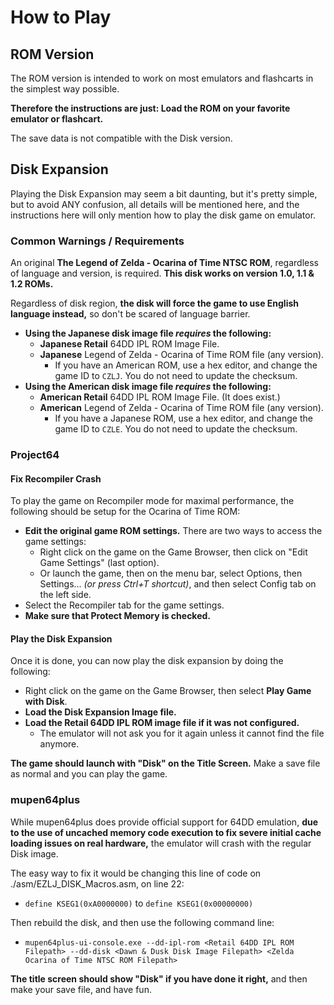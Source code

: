 # How to Play

## ROM Version

The ROM version is intended to work on most emulators and flashcarts in the simplest way possible.

**Therefore the instructions are just: Load the ROM on your favorite emulator or flashcart.**

The save data is not compatible with the Disk version.

## Disk Expansion

Playing the Disk Expansion may seem a bit daunting, but it's pretty simple, but to avoid ANY confusion, all details will be mentioned here, and the instructions here will only mention how to play the disk game on emulator.

### Common Warnings / Requirements

An original **The Legend of Zelda - Ocarina of Time NTSC ROM**, regardless of language and version, is required. **This disk works on version 1.0, 1.1 & 1.2 ROMs.**

Regardless of disk region, **the disk will force the game to use English language instead,** so don't be scared of language barrier.

 * **Using the Japanese disk image file _requires_ the following:**
   * **Japanese Retail** 64DD IPL ROM Image File.
   * **Japanese** Legend of Zelda - Ocarina of Time ROM file (any version).
     * If you have an American ROM, use a hex editor, and change the game ID to `CZLJ`. You do not need to update the checksum.
 * **Using the American disk image file _requires_ the following:**
   * **American Retail** 64DD IPL ROM Image File. (It does exist.)
   * **American** Legend of Zelda - Ocarina of Time ROM file (any version).
     * If you have a Japanese ROM, use a hex editor, and change the game ID to `CZLE`. You do not need to update the checksum.

### Project64

#### Fix Recompiler Crash
To play the game on Recompiler mode for maximal performance, the following should be setup for the Ocarina of Time ROM:
 * **Edit the original game ROM settings.** There are two ways to access the game settings:
   * Right click on the game on the Game Browser, then click on "Edit Game Settings" (last option).
   * Or launch the game, then on the menu bar, select Options, then Settings... _(or press Ctrl+T shortcut)_, and then select Config tab on the left side.
 * Select the Recompiler tab for the game settings.
 * **Make sure that Protect Memory is checked.**

#### Play the Disk Expansion
Once it is done, you can now play the disk expansion by doing the following:
 * Right click on the game on the Game Browser, then select **Play Game with Disk**.
 * **Load the Disk Expansion Image file.**
 * **Load the Retail 64DD IPL ROM image file if it was not configured.**
   * The emulator will not ask you for it again unless it cannot find the file anymore.

**The game should launch with "Disk" on the Title Screen.** Make a save file as normal and you can play the game.

### mupen64plus

While mupen64plus does provide official support for 64DD emulation, **due to the use of uncached memory code execution to fix severe initial cache loading issues on real hardware,** the emulator will crash with the regular Disk image.

The easy way to fix it would be changing this line of code on ./asm/EZLJ_DISK_Macros.asm, on line 22:
 * `define KSEG1(0xA0000000)` to `define KSEG1(0x00000000)`

Then rebuild the disk, and then use the following command line:
 * `mupen64plus-ui-console.exe --dd-ipl-rom <Retail 64DD IPL ROM Filepath> --dd-disk <Dawn & Dusk Disk Image Filepath> <Zelda Ocarina of Time NTSC ROM Filepath>`
 
**The title screen should show "Disk" if you have done it right,** and then make your save file, and have fun.
